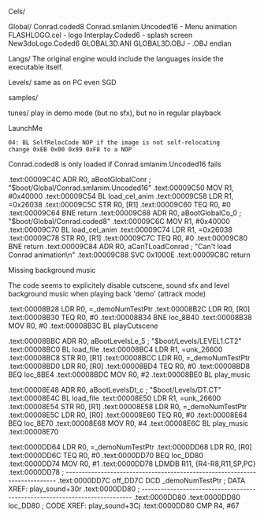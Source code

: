 Cels/

Global/
	Conrad.coded8
	Conrad.smlanim.Uncoded16 - Menu animation
	FLASHLOGO.cel - logo
	Interplay.Coded6 - splash screen
	New3doLogo.Coded6
	GLOBAL3D.ANI
	GLOBAL3D.OBJ - .OBJ endian

Langs/
	The original engine would include the languages inside the executable itself.

Levels/
	same as on PC
		even SGD

samples/

tunes/
	play in demo mode (but no sfx), but no in regular playback


LaunchMe

	04: BL SelfRelocCode NOP if the image is not self-relocating
	change 0xEB 0x00 0x99 0xF8 to a NOP


Conrad.coded8 is only loaded if Conrad.smlanim.Uncoded16 fails

.text:00009C4C     ADR     R0, aBootGlobalConr ; "$boot/Global/Conrad.smlanim.Uncoded16"
.text:00009C50     MOV     R1, #0x40000
.text:00009C54     BL      load_cel_anim
.text:00009C58     LDR     R1, =0x26038
.text:00009C5C     STR     R0, [R1]
.text:00009C60     TEQ     R0, #0
.text:00009C64     BNE     return
.text:00009C68     ADR     R0, aBootGlobalCo_0 ; "$boot/Global/Conrad.coded8"
.text:00009C6C     MOV     R1, #0x40000
.text:00009C70     BL      load_cel_anim
.text:00009C74     LDR     R1, =0x26038
.text:00009C78     STR     R0, [R1]
.text:00009C7C     TEQ     R0, #0
.text:00009C80     BNE     return
.text:00009C84     ADR     R0, aCanTLoadConrad ; "Can't load Conrad animation\n"
.text:00009C88     SVC     0x1000E
.text:00009C8C return


Missing background music

The code seems to explicitely disable cutscene, sound sfx and level background music when playing back 'demo' (attrack mode)

.text:00008B28                 LDR     R0, =_demoNumTestPtr
.text:00008B2C                 LDR     R0, [R0]
.text:00008B30                 TEQ     R0, #0
.text:00008B34                 BNE     loc_8B40
.text:00008B38                 MOV     R0, #0
.text:00008B3C                 BL      playCutscene

.text:00008BBC                 ADR     R0, aBootLevelsLe_5 ; "$boot/Levels/LEVEL1.CT2"
.text:00008BC0                 BL      load_file
.text:00008BC4                 LDR     R1, =unk_26600
.text:00008BC8                 STR     R0, [R1]
.text:00008BCC                 LDR     R0, =_demoNumTestPtr
.text:00008BD0                 LDR     R0, [R0]
.text:00008BD4                 TEQ     R0, #0
.text:00008BD8                 BEQ     loc_8BE4
.text:00008BDC                 MOV     R0, #2
.text:00008BE0                 BL      play_music

.text:00008E48                 ADR     R0, aBootLevelsDt_c ; "$boot/Levels/DT.CT"
.text:00008E4C                 BL      load_file
.text:00008E50                 LDR     R1, =unk_26600
.text:00008E54                 STR     R0, [R1]
.text:00008E58                 LDR     R0, =_demoNumTestPtr
.text:00008E5C                 LDR     R0, [R0]
.text:00008E60                 TEQ     R0, #0
.text:00008E64                 BEQ     loc_8E70
.text:00008E68                 MOV     R0, #4
.text:00008E6C                 BL      play_music
.text:00008E70

.text:0000DD64                 LDR     R0, =_demoNumTestPtr
.text:0000DD68                 LDR     R0, [R0]
.text:0000DD6C                 TEQ     R0, #0
.text:0000DD70                 BEQ     loc_DD80
.text:0000DD74                 MOV     R0, #1
.text:0000DD78                 LDMDB   R11, {R4-R8,R11,SP,PC}
.text:0000DD78 ; ---------------------------------------------------------------------------
.text:0000DD7C off_DD7C        DCD _demoNumTestPtr     ; DATA XREF: play_sound+30r
.text:0000DD80 ; ---------------------------------------------------------------------------
.text:0000DD80
.text:0000DD80 loc_DD80                                ; CODE XREF: play_sound+3Cj
.text:0000DD80                 CMP     R4, #67

